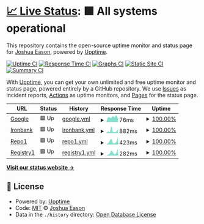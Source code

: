 # [📈 Live Status](https://demo.upptime.js.org): <!--live status--> **🟩 All systems operational**

This repository contains the open-source uptime monitor and status page for [Joshua Eason](https://demo.upptime.js.org), powered by [Upptime](https://github.com/upptime/upptime).

[![Uptime CI](https://github.com/koj-co/upptime/workflows/Uptime%20CI/badge.svg)](https://github.com/koj-co/upptime/actions?query=workflow%3A%22Uptime+CI%22)
[![Response Time CI](https://github.com/koj-co/upptime/workflows/Response%20Time%20CI/badge.svg)](https://github.com/koj-co/upptime/actions?query=workflow%3A%22Response+Time+CI%22)
[![Graphs CI](https://github.com/koj-co/upptime/workflows/Graphs%20CI/badge.svg)](https://github.com/koj-co/upptime/actions?query=workflow%3A%22Graphs+CI%22)
[![Static Site CI](https://github.com/koj-co/upptime/workflows/Static%20Site%20CI/badge.svg)](https://github.com/koj-co/upptime/actions?query=workflow%3A%22Static+Site+CI%22)
[![Summary CI](https://github.com/koj-co/upptime/workflows/Summary%20CI/badge.svg)](https://github.com/koj-co/upptime/actions?query=workflow%3A%22Summary+CI%22)

With [Upptime](https://upptime.js.org), you can get your own unlimited and free uptime monitor and status page, powered entirely by a GitHub repository. We use [Issues](https://github.com/jeason81/upptime/issues) as incident reports, [Actions](https://github.com/jeason81/upptime/actions) as uptime monitors, and [Pages](https://demo.upptime.js.org) for the status page.

<!--start: status pages-->
<!-- This summary is generated by Upptime (https://github.com/upptime/upptime) -->
<!-- Do not edit this manually, your changes will be overwritten -->
<!-- prettier-ignore -->
| URL | Status | History | Response Time | Uptime |
| --- | ------ | ------- | ------------- | ------ |
| <img alt="" src="https://favicons.githubusercontent.com/www.google.com" height="13"> [Google](https://www.google.com) | 🟩 Up | [google.yml](https://github.com/jeason81/upptime/commits/HEAD/history/google.yml) | <details><summary><img alt="Response time graph" src="./graphs/google/response-time-week.png" height="20"> 76ms</summary><br><a href="https://jeason81.github.io/upptime/history/google"><img alt="Response time 75" src="https://img.shields.io/endpoint?url=https%3A%2F%2Fraw.githubusercontent.com%2Fjeason81%2Fupptime%2FHEAD%2Fapi%2Fgoogle%2Fresponse-time.json"></a><br><a href="https://jeason81.github.io/upptime/history/google"><img alt="24-hour response time 56" src="https://img.shields.io/endpoint?url=https%3A%2F%2Fraw.githubusercontent.com%2Fjeason81%2Fupptime%2FHEAD%2Fapi%2Fgoogle%2Fresponse-time-day.json"></a><br><a href="https://jeason81.github.io/upptime/history/google"><img alt="7-day response time 76" src="https://img.shields.io/endpoint?url=https%3A%2F%2Fraw.githubusercontent.com%2Fjeason81%2Fupptime%2FHEAD%2Fapi%2Fgoogle%2Fresponse-time-week.json"></a><br><a href="https://jeason81.github.io/upptime/history/google"><img alt="30-day response time 68" src="https://img.shields.io/endpoint?url=https%3A%2F%2Fraw.githubusercontent.com%2Fjeason81%2Fupptime%2FHEAD%2Fapi%2Fgoogle%2Fresponse-time-month.json"></a><br><a href="https://jeason81.github.io/upptime/history/google"><img alt="1-year response time 75" src="https://img.shields.io/endpoint?url=https%3A%2F%2Fraw.githubusercontent.com%2Fjeason81%2Fupptime%2FHEAD%2Fapi%2Fgoogle%2Fresponse-time-year.json"></a></details> | <details><summary><a href="https://jeason81.github.io/upptime/history/google">100.00%</a></summary><a href="https://jeason81.github.io/upptime/history/google"><img alt="All-time uptime 100.00%" src="https://img.shields.io/endpoint?url=https%3A%2F%2Fraw.githubusercontent.com%2Fjeason81%2Fupptime%2FHEAD%2Fapi%2Fgoogle%2Fuptime.json"></a><br><a href="https://jeason81.github.io/upptime/history/google"><img alt="24-hour uptime 100.00%" src="https://img.shields.io/endpoint?url=https%3A%2F%2Fraw.githubusercontent.com%2Fjeason81%2Fupptime%2FHEAD%2Fapi%2Fgoogle%2Fuptime-day.json"></a><br><a href="https://jeason81.github.io/upptime/history/google"><img alt="7-day uptime 100.00%" src="https://img.shields.io/endpoint?url=https%3A%2F%2Fraw.githubusercontent.com%2Fjeason81%2Fupptime%2FHEAD%2Fapi%2Fgoogle%2Fuptime-week.json"></a><br><a href="https://jeason81.github.io/upptime/history/google"><img alt="30-day uptime 100.00%" src="https://img.shields.io/endpoint?url=https%3A%2F%2Fraw.githubusercontent.com%2Fjeason81%2Fupptime%2FHEAD%2Fapi%2Fgoogle%2Fuptime-month.json"></a><br><a href="https://jeason81.github.io/upptime/history/google"><img alt="1-year uptime 100.00%" src="https://img.shields.io/endpoint?url=https%3A%2F%2Fraw.githubusercontent.com%2Fjeason81%2Fupptime%2FHEAD%2Fapi%2Fgoogle%2Fuptime-year.json"></a></details>
| <img alt="" src="https://favicons.githubusercontent.com/ironbank.dso.mil" height="13"> [Ironbank](https://ironbank.dso.mil) | 🟩 Up | [ironbank.yml](https://github.com/jeason81/upptime/commits/HEAD/history/ironbank.yml) | <details><summary><img alt="Response time graph" src="./graphs/ironbank/response-time-week.png" height="20"> 882ms</summary><br><a href="https://jeason81.github.io/upptime/history/ironbank"><img alt="Response time 1026" src="https://img.shields.io/endpoint?url=https%3A%2F%2Fraw.githubusercontent.com%2Fjeason81%2Fupptime%2FHEAD%2Fapi%2Fironbank%2Fresponse-time.json"></a><br><a href="https://jeason81.github.io/upptime/history/ironbank"><img alt="24-hour response time 1354" src="https://img.shields.io/endpoint?url=https%3A%2F%2Fraw.githubusercontent.com%2Fjeason81%2Fupptime%2FHEAD%2Fapi%2Fironbank%2Fresponse-time-day.json"></a><br><a href="https://jeason81.github.io/upptime/history/ironbank"><img alt="7-day response time 882" src="https://img.shields.io/endpoint?url=https%3A%2F%2Fraw.githubusercontent.com%2Fjeason81%2Fupptime%2FHEAD%2Fapi%2Fironbank%2Fresponse-time-week.json"></a><br><a href="https://jeason81.github.io/upptime/history/ironbank"><img alt="30-day response time 912" src="https://img.shields.io/endpoint?url=https%3A%2F%2Fraw.githubusercontent.com%2Fjeason81%2Fupptime%2FHEAD%2Fapi%2Fironbank%2Fresponse-time-month.json"></a><br><a href="https://jeason81.github.io/upptime/history/ironbank"><img alt="1-year response time 1026" src="https://img.shields.io/endpoint?url=https%3A%2F%2Fraw.githubusercontent.com%2Fjeason81%2Fupptime%2FHEAD%2Fapi%2Fironbank%2Fresponse-time-year.json"></a></details> | <details><summary><a href="https://jeason81.github.io/upptime/history/ironbank">100.00%</a></summary><a href="https://jeason81.github.io/upptime/history/ironbank"><img alt="All-time uptime 99.88%" src="https://img.shields.io/endpoint?url=https%3A%2F%2Fraw.githubusercontent.com%2Fjeason81%2Fupptime%2FHEAD%2Fapi%2Fironbank%2Fuptime.json"></a><br><a href="https://jeason81.github.io/upptime/history/ironbank"><img alt="24-hour uptime 100.00%" src="https://img.shields.io/endpoint?url=https%3A%2F%2Fraw.githubusercontent.com%2Fjeason81%2Fupptime%2FHEAD%2Fapi%2Fironbank%2Fuptime-day.json"></a><br><a href="https://jeason81.github.io/upptime/history/ironbank"><img alt="7-day uptime 100.00%" src="https://img.shields.io/endpoint?url=https%3A%2F%2Fraw.githubusercontent.com%2Fjeason81%2Fupptime%2FHEAD%2Fapi%2Fironbank%2Fuptime-week.json"></a><br><a href="https://jeason81.github.io/upptime/history/ironbank"><img alt="30-day uptime 99.66%" src="https://img.shields.io/endpoint?url=https%3A%2F%2Fraw.githubusercontent.com%2Fjeason81%2Fupptime%2FHEAD%2Fapi%2Fironbank%2Fuptime-month.json"></a><br><a href="https://jeason81.github.io/upptime/history/ironbank"><img alt="1-year uptime 99.88%" src="https://img.shields.io/endpoint?url=https%3A%2F%2Fraw.githubusercontent.com%2Fjeason81%2Fupptime%2FHEAD%2Fapi%2Fironbank%2Fuptime-year.json"></a></details>
| <img alt="" src="https://favicons.githubusercontent.com/repo1.dso.mil" height="13"> [Repo1](https://repo1.dso.mil/api/v4/version) | 🟩 Up | [repo1.yml](https://github.com/jeason81/upptime/commits/HEAD/history/repo1.yml) | <details><summary><img alt="Response time graph" src="./graphs/repo1/response-time-week.png" height="20"> 423ms</summary><br><a href="https://jeason81.github.io/upptime/history/repo1"><img alt="Response time 504" src="https://img.shields.io/endpoint?url=https%3A%2F%2Fraw.githubusercontent.com%2Fjeason81%2Fupptime%2FHEAD%2Fapi%2Frepo1%2Fresponse-time.json"></a><br><a href="https://jeason81.github.io/upptime/history/repo1"><img alt="24-hour response time 940" src="https://img.shields.io/endpoint?url=https%3A%2F%2Fraw.githubusercontent.com%2Fjeason81%2Fupptime%2FHEAD%2Fapi%2Frepo1%2Fresponse-time-day.json"></a><br><a href="https://jeason81.github.io/upptime/history/repo1"><img alt="7-day response time 423" src="https://img.shields.io/endpoint?url=https%3A%2F%2Fraw.githubusercontent.com%2Fjeason81%2Fupptime%2FHEAD%2Fapi%2Frepo1%2Fresponse-time-week.json"></a><br><a href="https://jeason81.github.io/upptime/history/repo1"><img alt="30-day response time 508" src="https://img.shields.io/endpoint?url=https%3A%2F%2Fraw.githubusercontent.com%2Fjeason81%2Fupptime%2FHEAD%2Fapi%2Frepo1%2Fresponse-time-month.json"></a><br><a href="https://jeason81.github.io/upptime/history/repo1"><img alt="1-year response time 504" src="https://img.shields.io/endpoint?url=https%3A%2F%2Fraw.githubusercontent.com%2Fjeason81%2Fupptime%2FHEAD%2Fapi%2Frepo1%2Fresponse-time-year.json"></a></details> | <details><summary><a href="https://jeason81.github.io/upptime/history/repo1">100.00%</a></summary><a href="https://jeason81.github.io/upptime/history/repo1"><img alt="All-time uptime 99.90%" src="https://img.shields.io/endpoint?url=https%3A%2F%2Fraw.githubusercontent.com%2Fjeason81%2Fupptime%2FHEAD%2Fapi%2Frepo1%2Fuptime.json"></a><br><a href="https://jeason81.github.io/upptime/history/repo1"><img alt="24-hour uptime 100.00%" src="https://img.shields.io/endpoint?url=https%3A%2F%2Fraw.githubusercontent.com%2Fjeason81%2Fupptime%2FHEAD%2Fapi%2Frepo1%2Fuptime-day.json"></a><br><a href="https://jeason81.github.io/upptime/history/repo1"><img alt="7-day uptime 100.00%" src="https://img.shields.io/endpoint?url=https%3A%2F%2Fraw.githubusercontent.com%2Fjeason81%2Fupptime%2FHEAD%2Fapi%2Frepo1%2Fuptime-week.json"></a><br><a href="https://jeason81.github.io/upptime/history/repo1"><img alt="30-day uptime 99.93%" src="https://img.shields.io/endpoint?url=https%3A%2F%2Fraw.githubusercontent.com%2Fjeason81%2Fupptime%2FHEAD%2Fapi%2Frepo1%2Fuptime-month.json"></a><br><a href="https://jeason81.github.io/upptime/history/repo1"><img alt="1-year uptime 99.90%" src="https://img.shields.io/endpoint?url=https%3A%2F%2Fraw.githubusercontent.com%2Fjeason81%2Fupptime%2FHEAD%2Fapi%2Frepo1%2Fuptime-year.json"></a></details>
| <img alt="" src="https://favicons.githubusercontent.com/registry1.dso.mil" height="13"> [Registry1](https://registry1.dso.mil) | 🟩 Up | [registry1.yml](https://github.com/jeason81/upptime/commits/HEAD/history/registry1.yml) | <details><summary><img alt="Response time graph" src="./graphs/registry1/response-time-week.png" height="20"> 282ms</summary><br><a href="https://jeason81.github.io/upptime/history/registry1"><img alt="Response time 437" src="https://img.shields.io/endpoint?url=https%3A%2F%2Fraw.githubusercontent.com%2Fjeason81%2Fupptime%2FHEAD%2Fapi%2Fregistry1%2Fresponse-time.json"></a><br><a href="https://jeason81.github.io/upptime/history/registry1"><img alt="24-hour response time 609" src="https://img.shields.io/endpoint?url=https%3A%2F%2Fraw.githubusercontent.com%2Fjeason81%2Fupptime%2FHEAD%2Fapi%2Fregistry1%2Fresponse-time-day.json"></a><br><a href="https://jeason81.github.io/upptime/history/registry1"><img alt="7-day response time 282" src="https://img.shields.io/endpoint?url=https%3A%2F%2Fraw.githubusercontent.com%2Fjeason81%2Fupptime%2FHEAD%2Fapi%2Fregistry1%2Fresponse-time-week.json"></a><br><a href="https://jeason81.github.io/upptime/history/registry1"><img alt="30-day response time 388" src="https://img.shields.io/endpoint?url=https%3A%2F%2Fraw.githubusercontent.com%2Fjeason81%2Fupptime%2FHEAD%2Fapi%2Fregistry1%2Fresponse-time-month.json"></a><br><a href="https://jeason81.github.io/upptime/history/registry1"><img alt="1-year response time 437" src="https://img.shields.io/endpoint?url=https%3A%2F%2Fraw.githubusercontent.com%2Fjeason81%2Fupptime%2FHEAD%2Fapi%2Fregistry1%2Fresponse-time-year.json"></a></details> | <details><summary><a href="https://jeason81.github.io/upptime/history/registry1">100.00%</a></summary><a href="https://jeason81.github.io/upptime/history/registry1"><img alt="All-time uptime 99.94%" src="https://img.shields.io/endpoint?url=https%3A%2F%2Fraw.githubusercontent.com%2Fjeason81%2Fupptime%2FHEAD%2Fapi%2Fregistry1%2Fuptime.json"></a><br><a href="https://jeason81.github.io/upptime/history/registry1"><img alt="24-hour uptime 100.00%" src="https://img.shields.io/endpoint?url=https%3A%2F%2Fraw.githubusercontent.com%2Fjeason81%2Fupptime%2FHEAD%2Fapi%2Fregistry1%2Fuptime-day.json"></a><br><a href="https://jeason81.github.io/upptime/history/registry1"><img alt="7-day uptime 100.00%" src="https://img.shields.io/endpoint?url=https%3A%2F%2Fraw.githubusercontent.com%2Fjeason81%2Fupptime%2FHEAD%2Fapi%2Fregistry1%2Fuptime-week.json"></a><br><a href="https://jeason81.github.io/upptime/history/registry1"><img alt="30-day uptime 100.00%" src="https://img.shields.io/endpoint?url=https%3A%2F%2Fraw.githubusercontent.com%2Fjeason81%2Fupptime%2FHEAD%2Fapi%2Fregistry1%2Fuptime-month.json"></a><br><a href="https://jeason81.github.io/upptime/history/registry1"><img alt="1-year uptime 99.94%" src="https://img.shields.io/endpoint?url=https%3A%2F%2Fraw.githubusercontent.com%2Fjeason81%2Fupptime%2FHEAD%2Fapi%2Fregistry1%2Fuptime-year.json"></a></details>

<!--end: status pages-->

[**Visit our status website →**](https://demo.upptime.js.org)

## 📄 License

- Powered by: [Upptime](https://github.com/upptime/upptime)
- Code: [MIT](./LICENSE) © [Joshua Eason](https://demo.upptime.js.org)
- Data in the `./history` directory: [Open Database License](https://opendatacommons.org/licenses/odbl/1-0/)
